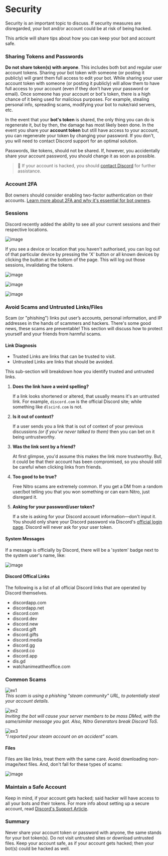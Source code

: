 # Security
Security is an important topic to discuss. If security measures are disregarded, your bot and/or account could be at risk of being hacked.

This article will share tips about how you can keep your bot and account safe.

### Sharing Tokens and Passwords
**Do not share token(s) with anyone**. This includes both bot and regular user account tokens. Sharing your bot token with someone (or posting it publicly) will grant them full access to edit your bot.
While sharing your user account token with someone (or posting it publicly) will allow them to have full access to your account (even if they don't have your password or email).
Once someone has your account or bot's token, there is a high chance of it being used for malicious purposes. For example, stealing personal info, spreading scams, modifying your bot to nuke/raid servers, etc.

In the event that your **bot's token** is shared, the only thing you can do is regenerate it, but by then, the damage has most likely been done. In the event you share your **account token** but still have access to your account, you can regenerate your token by changing your password. If you don't, you will need to contact Discord support for an optimal solution.

Passwords, like tokens, should not be shared. If, however, you accidentally share your account password, you should change it as soon as possible.

> 📝 If your account is hacked, you should [contact Discord](https://support.discord.com/hc/requests/new) for further assistance.

### Account 2FA
Bot owners should consider enabling two-factor authentication on their accounts. [Learn more about 2FA and why it's essential for bot owners](./2FA.md).

### Sessions
Discord recently added the ability to see all your current sessions and their respective locations.

![image](https://user-images.githubusercontent.com/116581988/199214548-911dc935-3c52-43cc-b0d7-74d18e283903.png)

If you see a device or location that you haven't authorised, you can log out of that particular device by pressing the 'X' button or all known devices by clicking the button at the bottom of the page. This will log out those sessions, invalidating the tokens. 

![image](https://user-images.githubusercontent.com/116581988/199320324-fd93384f-31e1-4a50-98c3-f4f875b91536.png)

![image](https://user-images.githubusercontent.com/116581988/199320198-e856f6f2-47dc-4dda-bd8c-809eb34bcfdb.png)

![image](https://user-images.githubusercontent.com/116581988/199233646-029b44bc-5b84-4c19-92dd-8302c0e3daf9.png)

### Avoid Scams and Untrusted Links/Files
Scam (or "phishing") links put user’s accounts, personal information, and IP addresses in the hands of scammers and hackers. There's some good news, these scams are preventable! This section will discuss how to protect yourself and your friends from harmful scams.

#### Link Diagnosis
- Trusted Links are links that can be trusted to visit.
- Untrusted Links are links that should be avoided.

This sub-section will breakdown how you identify trusted and untrusted links.

1. **Does the link have a weird spelling?**

    If a link looks shortened or altered, that usually means it's an untrusted link. For example, `discord.com` is the official Discord site; while something like `dlscird.com` is not.

2. **Is it out of context?**

     If a user sends you a link that is out of context of your previous discussions *(or if you've never talked to them)* then you can bet on it being untrustworthy.

3. **Was the link sent by a friend?**

     At first glimpse, you'd assume this makes the link more trustworthy. But, it could be that their account has been compromised, so you should still be careful when clicking links from friends.

4. **Too good to be true?**

     Free Nitro scams are extremely common. If you get a DM from a random user/bot telling you that you won something or can earn Nitro, just disregard it.

5. **Asking for your password/user token?**

     If a site is asking for your Discord account information—don't input it. You should only share your Discord password via Discord's [official login page](http://discord.com/login). Discord will never ask for your user token. 

#### System Messages
If a message is officially by Discord, there will be a 'system' badge next to the system user's name, like:

![image](https://user-images.githubusercontent.com/69215413/131226868-8e1ad12d-fdfb-4fa4-ad07-2d0d50b5247f.png)

#### Discord Offical Links
The following is a list of all official Discord links that are operated by Discord themselves.
- discordapp.com
- discordapp.net
- discord.com
- discord.dev
- discord.new
- discord.gift
- discord.gifts
- discord.media
- discord.gg
- discord.co
- discord.app
- dis.gd
- watchanimeattheoffice.com

### Common Scams
![ex1](https://user-images.githubusercontent.com/69215413/131226423-745fee74-df75-47b8-b3d0-bdd0be631cf0.png)\
*This scam is using a phishing "steam community" URL, to potentially steal your account details.*

![ex2](https://user-images.githubusercontent.com/69215413/131226482-098e0389-be1a-4be1-995c-5a1f3d86b539.png)\
*Inviting the bot will cause your server members to be mass DMed, with the same/similar message you got. Also, Nitro Generators break Discord ToS.*

![ex3](https://user-images.githubusercontent.com/69215413/131226456-69275d68-9f63-479d-803f-b394a2d51cac.png)\
*"I reported your steam account on an accident" scam.*

#### Files
Files are like links, treat them with the same care. Avoid downloading non-image/text files. And, don't fall for these types of scams:

![image](https://user-images.githubusercontent.com/69215413/131226523-6118ff11-6392-4c6d-859e-f9065d0e0b28.png)

### Maintain a Safe Account
Keep in mind, if your account gets hacked; said hacker will have access to all your bots and their tokens.
For more info about setting up a secure account, read [Discord's Support Article](https://discord.com/safety/360043857751-Four-steps-to-a-super-safe-account).

### Summary
Never share your account token or password with anyone, the same stands for your bot token(s). Do not visit untrusted sites or download untrusted files. Keep your account safe, as if your account gets hacked; then your bot(s) could be hacked as well.
